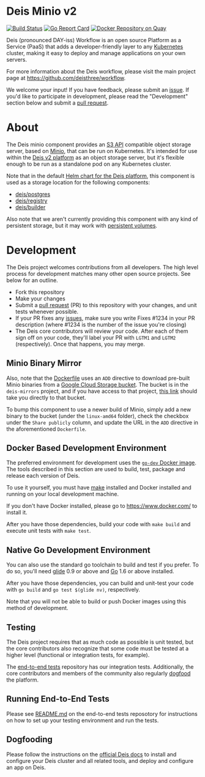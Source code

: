 
# Deis Minio v2

[![Build Status](https://travis-ci.org/teamhephy/minio.svg?branch=master)](https://travis-ci.org/teamhephy/minio)
[![Go Report Card](http://goreportcard.com/badge/deis/minio)](http://goreportcard.com/report/deis/minio)
[![Docker Repository on Quay](https://quay.io/repository/deisci/minio/status "Docker Repository on Quay")](https://quay.io/repository/deisci/minio)

Deis (pronounced DAY-iss) Workflow is an open source Platform as a Service (PaaS) that adds a developer-friendly layer to any [Kubernetes](http://kubernetes.io) cluster, making it easy to deploy and manage applications on your own servers.

For more information about the Deis workflow, please visit the main project page at https://github.com/deisthree/workflow.

We welcome your input! If you have feedback, please submit an [issue][issues]. If you'd like to participate in development, please read the "Development" section below and submit a [pull request][prs].

# About

The Deis minio component provides an [S3 API][s3-api] compatible object storage server, based on [Minio](http://minio.io), that can be run on Kubernetes. It's intended for use within the [Deis v2 platform][deis-docs] as an object storage server, but it's flexible enough to be run as a standalone pod on any Kubernetes cluster.

Note that in the default [Helm chart for the Deis platform](https://github.com/deisthree/charts/tree/master/deis-dev), this component is used as a storage location for the following components:

- [deis/postgres](https://github.com/deisthree/postgres)
- [deis/registry](https://github.com/deisthree/registry)
- [deis/builder](https://github.com/deisthree/builder)

Also note that we aren't currently providing this component with any kind of persistent storage, but it may work with [persistent volumes](http://kubernetes.io/docs/user-guide/volumes/).

# Development

The Deis project welcomes contributions from all developers. The high level process for development matches many other open source projects. See below for an outline.

* Fork this repository
* Make your changes
* Submit a [pull request][prs] (PR) to this repository with your changes, and unit tests whenever possible.
* If your PR fixes any [issues][issues], make sure you write Fixes #1234 in your PR description (where #1234 is the number of the issue you're closing)
* The Deis core contributors will review your code. After each of them sign off on your code, they'll label your PR with `LGTM1` and `LGTM2` (respectively). Once that happens, you may merge.

## Minio Binary Mirror

Also, note that the [Dockerfile](rootfs/Dockerfile) uses an `ADD` directive to download pre-built Minio binaries from a [Google Cloud Storage bucket](https://console.cloud.google.com/storage/browser/minio-mirror/?project=deis-mirrors). The bucket is in the `deis-mirrors` project, and if you have access to that project, [this link](https://console.cloud.google.com/storage/browser/minio-mirror/?project=deis-mirrors) should take you directly to that bucket.

To bump this component to use a newer build of Minio, simply add a new binary to the bucket (under the `linux-amd64` folder), check the checkbox under the `Share publicly` column, and update the URL in the `ADD` directive in the aforementioned `Dockerfile`.

## Docker Based Development Environment

The preferred environment for development uses the [`go-dev` Docker image](https://github.com/deisthree/docker-go-dev). The tools described in this section are used to build, test, package and release each version of Deis.

To use it yourself, you must have [make](https://www.gnu.org/software/make/) installed and Docker installed and running on your local development machine.

If you don't have Docker installed, please go to https://www.docker.com/ to install it.

After you have those dependencies, build your code with `make build` and execute unit tests with `make test`.

## Native Go Development Environment

You can also use the standard go toolchain to build and test if you prefer. To do so, you'll need [glide](https://github.com/Masterminds/glide) 0.9 or above and [Go](http://golang.org/) 1.6 or above installed.

After you have those dependencies, you can build and unit-test your code with `go build` and `go test $(glide nv)`, respectively.

Note that you will not be able to build or push Docker images using this method of development.


## Testing

The Deis project requires that as much code as possible is unit tested, but the core contributors also recognize that some code must be tested at a higher level (functional or integration tests, for example).

The [end-to-end tests](https://github.com/deisthree/workflow-e2e) repository has our integration tests. Additionally, the core contributors and members of the community also regularly [dogfood](https://en.wikipedia.org/wiki/Eating_your_own_dog_food) the platform.

## Running End-to-End Tests

Please see [README.md](https://github.com/deisthree/workflow-e2e/blob/master/README.md) on the end-to-end tests reposotory for instructions on how to set up your testing environment and run the tests.

## Dogfooding

Please follow the instructions on the [official Deis docs][deis-docs] to install and configure your Deis cluster and all related tools, and deploy and configure an app on Deis.


[install-k8s]: http://kubernetes.io/gettingstarted/
[s3-api]: http://docs.aws.amazon.com/AmazonS3/latest/API/APIRest.html
[issues]: https://github.com/deisthree/minio/issues
[prs]: https://github.com/deisthree/minio/pulls
[deis-docs]: https://deis.com/docs/workflow
[v2.18]: https://github.com/deisthree/workflow/releases/tag/v2.18.0
